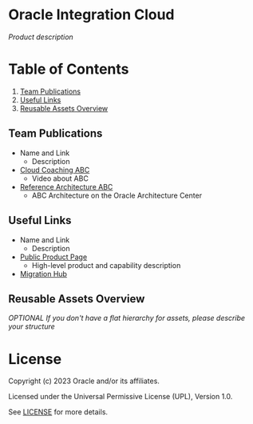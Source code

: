 # Oracle Integration Cloud

*Product description*

# Table of Contents

1. [Team Publications](#team-publications)
2. [Useful Links](#useful-links)
3. [Reusable Assets Overview](#reusable-assets-overview)

## Team Publications

- Name and Link
    - Description
- [Cloud Coaching ABC](https://www.youtube.com)
    - Video about ABC 
- [Reference Architecture ABC](https://docs.oracle.com/en/)
    - ABC Architecture on the Oracle Architecture Center

## Useful Links

- Name and Link
    - Description
- [Public Product Page](https://www.oracle.com/)
    - High-level product and capability description
- [Migration Hub](https://www.oracle.com/)

## Reusable Assets Overview

*OPTIONAL*
*If you don't have a flat hierarchy for assets, please describe your structure*

# License

Copyright (c) 2023 Oracle and/or its affiliates.

Licensed under the Universal Permissive License (UPL), Version 1.0.

See [LICENSE](https://github.com/oracle-devrel/technology-engineering/blob/folder-structure/LICENSE) for more details.
